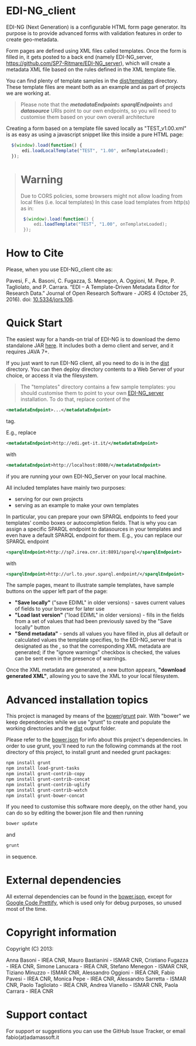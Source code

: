 EDI-NG_client
=============
EDI-NG (Next Generation) is a configurable HTML form page generator.
Its purpose is to provide advanced forms with validation features in order to create geo-metadata.

Form pages are defined using XML files called templates.
Once the form is filled in, it gets posted to a back end (namely EDI-NG_server, https://github.com/SP7-Ritmare/EDI-NG_server), which will create a metadata XML file based on the rules defined in the XML template file.

You can find plenty of template samples in the [dist/templates](https://github.com/SP7-Ritmare/EDI-NG_client/tree/master/dist/templates) directory.
These template files are meant both as an example and as part of projects we are working at.
> Please note that the ***metadataEndpoint***s ***sparqlEndpoint***s and ***datasource*** URIs point to our own endpoints, so you will need to customise them based on your own overall architecture

Creating a form based on a template file saved locally as "TEST_v1.00.xml" is as easy as using a javascript snippet like this inside a pure HTML page:
```javascript
  $(window).load(function() {
      edi.loadLocalTemplate("TEST", "1.00", onTemplateLoaded);
  });
```
> # Warning
> Due to CORS policies, some browsers might not allow loading from local files (i.e. local templates)
> In this case load templates from http(s) as in:
>```javascript
>  $(window).load(function() {
>      edi.loadTemplate("TEST", "1.00", onTemplateLoaded);
>  });
>```

How to Cite
===========
Please, when you use EDI-NG_client cite as:

Pavesi, F., A. Basoni, C. Fugazza, S. Menegon, A. Oggioni, M. Pepe, P. Tagliolato, and P. Carrara. “EDI – A Template-Driven Metadata Editor for Research Data.” Journal of Open Research Software - JORS 4 (October 25, 2016). doi: [10.5334/jors.106](http://dx.doi.org/10.5334/jors.106).

# Quick Start
The easiest way for a hands-on trial of EDI-NG is to download the demo standalone JAR [here](https://github.com/SP7-Ritmare/EDI-NG_server/releases/download/v1.2/edi.zip). It includes both a demo client and server, and it requires JAVA 7+.

If you just want to run EDI-NG client, all you need to do is in the [dist](https://github.com/SP7-Ritmare/EDI-NG_client/tree/master/dist) directory.
You can then deploy directory contents to a Web Server of your choice, or access it via the filesystem.
> The "templates" directory contains a few sample templates: you should customise them to point to your own [EDI-NG_server](https://github.com/SP7-Ritmare/EDI-NG_server.git) installation.
> To do that, replace content of the 
```xml
<metadataEndpoint>...</metadataEndpoint>
```
tag. 

E.g., replace 
```xml
<metadataEndpoint>http://edi.get-it.it/</metadataEndpoint>
```
with
```xml
<metadataEndpoint>http://localhost:8080/</metadataEndpoint>
```
if you are running your own EDI-NG_Server on your local machine.

All included templates have mainly two purposes:
* serving for our own projects
* serving as an example to make your own templates

In particular, you can prepare your own SPARQL endpoints to feed your templates' combo boxes or autocompletion fields.
That is why you can assign a specific SPARQL endpoint to datasources in your templates and even have a default SPARQL endpoint for them.
E.g., you can replace our SPARQL endpoint
```xml
<sparqlEndpoint>http://sp7.irea.cnr.it:8891/sparql</sparqlEndpoint>
```
with
```xml
<sparqlEndpoint>http://url.to.your.sparql.endpoint/</sparqlEndpoint>
```

The sample pages, meant to illustrate sample templates, have sample buttons on the upper left part of the page:

* **"Save locally"** ("save EDIML" in older versions) - saves current values of fields to your browser for later use
* **"Load last version"** ("load EDIML" in older versions) - fills in the fields from a set of values that had been previously saved by the "Save locally" button
* **"Send metadata"** - sends all values you have filled in, plus all default or calculated values the template specifies, to the EDI-NG_server that is designated as the <metadataEndpoint>, so that the corresponding XML metadata are generated; if the "ignore warnings" checkbox is checked, the values can be sent even in the presence of warnings.

Once the XML metadata are generated, a new button appears, **"download generated XML"**, allowing you to save the XML to your local filesystem.

# Advanced installation topics
This project is managed by means of the [bower](http://bower.io)/[grunt](http://gruntjs.com) pair.
With "bower" we keep dependencies while we use "grunt" to create and populate the working directories and the [dist](https://github.com/SP7-Ritmare/EDI-NG_client/tree/master/dist) output folder.

Please refer to the [bower.json](https://github.com/SP7-Ritmare/EDI-NG_client/blob/master/bower.json) for info about this project's dependencies.
In order to use grunt, you'll need to run the following commands at the root directory of this project, to install grunt and needed grunt packages:

```bash
npm install grunt
npm install load-grunt-tasks
npm install grunt-contrib-copy
npm install grunt-contrib-concat
npm install grunt-contrib-uglify
npm install grunt-contrib-watch
npm install grunt-bower-concat
```

If you need to customise this software more deeply, on the other hand, you can do so by editing the bower.json file and then running 
```bash
bower update
```
and 
```bash
grunt
```
in sequence.

# External dependencies
All external dependencies can be found in the [bower.json](https://github.com/SP7-Ritmare/EDI-NG_client/blob/master/bower.json), except for [Google Code Prettify](https://code.google.com/archive/p/google-code-prettify/), which is used only for debug purposes, so unused most of the time.

# Copyright information

Copyright (C) 2013:

Anna Basoni - IREA CNR,
Mauro Bastianini - ISMAR CNR,
Cristiano Fugazza - IREA CNR,
Simone Lanucara - IREA CNR,
Stefano Menegon - ISMAR CNR,
Tiziano Minuzzo - ISMAR CNR,
Alessandro Oggioni - IREA CNR,
Fabio Pavesi - IREA CNR,
Monica Pepe - IREA CNR,
Alessandro Sarretta - ISMAR CNR,
Paolo Tagliolato - IREA CNR,
Andrea Vianello - ISMAR CNR,
Paola Carrara - IREA CNR

# Support contact
For support or suggestions you can use the GitHub Issue Tracker, or email fabio(at)adamassoft.it
